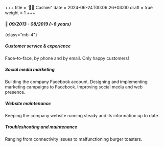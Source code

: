+++
title = '🧑‍💻 Cashier'
date = 2024-06-24T00:06:26+03:00
draft = true
weight = 1
+++

#### 📅 *09/2013 - 08/2019 (~6 years)*
{class="mb-4"}

##### Customer service & experience

Face-to-face, by phone and by email. Only happy customers!

##### Social media marketing

Building the company Facebook account. Designing and implementing marketing campaigns to Facebook. Improving social media and web presence.

##### Website maintenance

Keeping the company website running steady and its information up to date.

##### Troubleshooting and maintenance

Ranging from connectivity issues to malfunctioning burger toasters.
